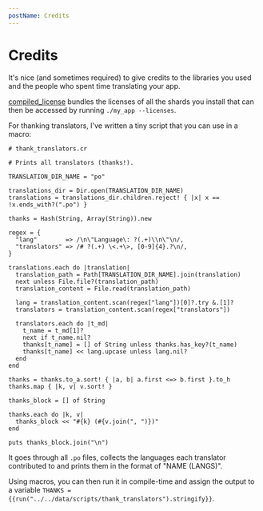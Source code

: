 ```yaml
---
postName: Credits
---
```


# Credits

It's nice (and sometimes required) to give credits to the libraries you used and the people who spent time translating your app.

[compiled_license](https://github.com/elorest/compiled_license) bundles the licenses of all the shards you install that can then be accessed by running `./my_app --licenses`.

For thanking translators, I've written a tiny script that you can use in a macro:

```crystal
# thank_translators.cr

# Prints all translators (thanks!).

TRANSLATION_DIR_NAME = "po"

translations_dir = Dir.open(TRANSLATION_DIR_NAME)
translations = translations_dir.children.reject! { |x| x == !x.ends_with?(".po") }

thanks = Hash(String, Array(String)).new

regex = {
  "lang"        => /\n\"Language\: ?(.+)\\n\"\n/,
  "translators" => /# ?(.+) \<.+\>, [0-9]{4}.?\n/,
}

translations.each do |translation|
  translation_path = Path[TRANSLATION_DIR_NAME].join(translation)
  next unless File.file?(translation_path)
  translation_content = File.read(translation_path)

  lang = translation_content.scan(regex["lang"])[0]?.try &.[1]?
  translators = translation_content.scan(regex["translators"])

  translators.each do |t_md|
    t_name = t_md[1]?
    next if t_name.nil?
    thanks[t_name] = [] of String unless thanks.has_key?(t_name)
    thanks[t_name] << lang.upcase unless lang.nil?
  end
end

thanks = thanks.to_a.sort! { |a, b| a.first <=> b.first }.to_h
thanks.map { |k, v| v.sort! }

thanks_block = [] of String

thanks.each do |k, v|
  thanks_block << "#{k} (#{v.join(", ")})"
end

puts thanks_block.join("\n")
```

It goes through all `.po` files, collects the languages each translator contributed to and prints them in the format of "NAME (LANGS)".

Using macros, you can then run it in compile-time and assign the output to a variable `THANKS = {{run("../../data/scripts/thank_translators").stringify}}`.
